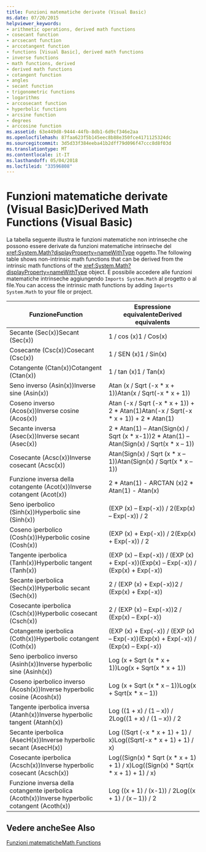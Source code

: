 ```yaml
---
title: Funzioni matematiche derivate (Visual Basic)
ms.date: 07/20/2015
helpviewer_keywords:
- arithmetic operations, derived math functions
- cosecant function
- arcsecant function
- arccotangent function
- functions [Visual Basic], derived math functions
- inverse functions
- math functions, derived
- derived math functions
- cotangent function
- angles
- secant function
- trigonometric functions
- logarithms
- arccosecant function
- hyperbolic functions
- arcsine function
- degrees
- arccosine function
ms.assetid: 63e449d8-9444-44fb-8db1-6d9cf346e2aa
ms.openlocfilehash: 87faa623f5b145eec8b88e350fce4171125324dc
ms.sourcegitcommit: 3d5d33f384eeba41b2dff79d096f47ccc8d8f03d
ms.translationtype: MT
ms.contentlocale: it-IT
ms.lasthandoff: 05/04/2018
ms.locfileid: "33596808"
---
```

# <a name="derived-math-functions-visual-basic"></a><span data-ttu-id="01b64-102">Funzioni matematiche derivate (Visual Basic)</span><span class="sxs-lookup"><span data-stu-id="01b64-102">Derived Math Functions (Visual Basic)</span></span>
<span data-ttu-id="01b64-103">La tabella seguente illustra le funzioni matematiche non intrinseche che possono essere derivate da funzioni matematiche intrinseche del <xref:System.Math?displayProperty=nameWithType> oggetto.</span><span class="sxs-lookup"><span data-stu-id="01b64-103">The following table shows non-intrinsic math functions that can be derived from the intrinsic math functions of the <xref:System.Math?displayProperty=nameWithType> object.</span></span> <span data-ttu-id="01b64-104">È possibile accedere alle funzioni matematiche intrinseche aggiungendo `Imports System.Math` al progetto o al file.</span><span class="sxs-lookup"><span data-stu-id="01b64-104">You can access the intrinsic math functions by adding `Imports System.Math` to your file or project.</span></span>  
  
|<span data-ttu-id="01b64-105">Funzione</span><span class="sxs-lookup"><span data-stu-id="01b64-105">Function</span></span>|<span data-ttu-id="01b64-106">Espressione equivalente</span><span class="sxs-lookup"><span data-stu-id="01b64-106">Derived equivalents</span></span>|  
|--------------|-------------------------|  
|<span data-ttu-id="01b64-107">Secante (Sec(x))</span><span class="sxs-lookup"><span data-stu-id="01b64-107">Secant (Sec(x))</span></span>|<span data-ttu-id="01b64-108">1 / cos (x)</span><span class="sxs-lookup"><span data-stu-id="01b64-108">1 / Cos(x)</span></span>|  
|<span data-ttu-id="01b64-109">Cosecante (Csc(x))</span><span class="sxs-lookup"><span data-stu-id="01b64-109">Cosecant (Csc(x))</span></span>|<span data-ttu-id="01b64-110">1 / SEN (x)</span><span class="sxs-lookup"><span data-stu-id="01b64-110">1 / Sin(x)</span></span>|  
|<span data-ttu-id="01b64-111">Cotangente (Ctan(x))</span><span class="sxs-lookup"><span data-stu-id="01b64-111">Cotangent (Ctan(x))</span></span>|<span data-ttu-id="01b64-112">1 / tan (x)</span><span class="sxs-lookup"><span data-stu-id="01b64-112">1 / Tan(x)</span></span>|  
|<span data-ttu-id="01b64-113">Seno inverso (Asin(x))</span><span class="sxs-lookup"><span data-stu-id="01b64-113">Inverse sine (Asin(x))</span></span>|<span data-ttu-id="01b64-114">Atan (x / Sqrt (-x \* x + 1))</span><span class="sxs-lookup"><span data-stu-id="01b64-114">Atan(x / Sqrt(-x \* x + 1))</span></span>|  
|<span data-ttu-id="01b64-115">Coseno inverso (Acos(x))</span><span class="sxs-lookup"><span data-stu-id="01b64-115">Inverse cosine (Acos(x))</span></span>|<span data-ttu-id="01b64-116">Atan (-x / Sqrt (-x * x + 1)) + 2 \* Atan(1)</span><span class="sxs-lookup"><span data-stu-id="01b64-116">Atan(-x / Sqrt(-x * x + 1)) + 2 \* Atan(1)</span></span>|  
|<span data-ttu-id="01b64-117">Secante inversa (Asec(x))</span><span class="sxs-lookup"><span data-stu-id="01b64-117">Inverse secant (Asec(x))</span></span>|<span data-ttu-id="01b64-118">2 * Atan(1) – Atan(Sign(x) / Sqrt (x \* x-1))</span><span class="sxs-lookup"><span data-stu-id="01b64-118">2 * Atan(1) – Atan(Sign(x) / Sqrt(x \* x – 1))</span></span>|  
|<span data-ttu-id="01b64-119">Cosecante (Acsc(x))</span><span class="sxs-lookup"><span data-stu-id="01b64-119">Inverse cosecant (Acsc(x))</span></span>|<span data-ttu-id="01b64-120">Atan(Sign(x) / Sqrt (x \* x – 1))</span><span class="sxs-lookup"><span data-stu-id="01b64-120">Atan(Sign(x) / Sqrt(x \* x – 1))</span></span>|  
|<span data-ttu-id="01b64-121">Funzione inversa della cotangente (Acot(x))</span><span class="sxs-lookup"><span data-stu-id="01b64-121">Inverse cotangent (Acot(x))</span></span>|<span data-ttu-id="01b64-122">2 \* Atan(1) - ARCTAN (x)</span><span class="sxs-lookup"><span data-stu-id="01b64-122">2 \* Atan(1) - Atan(x)</span></span>|  
|<span data-ttu-id="01b64-123">Seno iperbolico (Sinh(x))</span><span class="sxs-lookup"><span data-stu-id="01b64-123">Hyperbolic sine (Sinh(x))</span></span>|<span data-ttu-id="01b64-124">(EXP (x) – Exp(-x)) / 2</span><span class="sxs-lookup"><span data-stu-id="01b64-124">(Exp(x) – Exp(-x)) / 2</span></span>|  
|<span data-ttu-id="01b64-125">Coseno iperbolico (Cosh(x))</span><span class="sxs-lookup"><span data-stu-id="01b64-125">Hyperbolic cosine (Cosh(x))</span></span>|<span data-ttu-id="01b64-126">(EXP (x) + Exp(-x)) / 2</span><span class="sxs-lookup"><span data-stu-id="01b64-126">(Exp(x) + Exp(-x)) / 2</span></span>|  
|<span data-ttu-id="01b64-127">Tangente iperbolica (Tanh(x))</span><span class="sxs-lookup"><span data-stu-id="01b64-127">Hyperbolic tangent (Tanh(x))</span></span>|<span data-ttu-id="01b64-128">(EXP (x) – Exp(-x)) / (EXP (x) + Exp(-x))</span><span class="sxs-lookup"><span data-stu-id="01b64-128">(Exp(x) – Exp(-x)) / (Exp(x) + Exp(-x))</span></span>|  
|<span data-ttu-id="01b64-129">Secante iperbolica (Sech(x))</span><span class="sxs-lookup"><span data-stu-id="01b64-129">Hyperbolic secant (Sech(x))</span></span>|<span data-ttu-id="01b64-130">2 / (EXP (x) + Exp(-x))</span><span class="sxs-lookup"><span data-stu-id="01b64-130">2 / (Exp(x) + Exp(-x))</span></span>|  
|<span data-ttu-id="01b64-131">Cosecante iperbolica (Csch(x))</span><span class="sxs-lookup"><span data-stu-id="01b64-131">Hyperbolic cosecant (Csch(x))</span></span>|<span data-ttu-id="01b64-132">2 / (EXP (x) – Exp(-x))</span><span class="sxs-lookup"><span data-stu-id="01b64-132">2 / (Exp(x) – Exp(-x))</span></span>|  
|<span data-ttu-id="01b64-133">Cotangente iperbolica (Coth(x))</span><span class="sxs-lookup"><span data-stu-id="01b64-133">Hyperbolic cotangent (Coth(x))</span></span>|<span data-ttu-id="01b64-134">(EXP (x) + Exp(-x)) / (EXP (x) – Exp(-x))</span><span class="sxs-lookup"><span data-stu-id="01b64-134">(Exp(x) + Exp(-x)) / (Exp(x) – Exp(-x))</span></span>|  
|<span data-ttu-id="01b64-135">Seno iperbolico inverso (Asinh(x))</span><span class="sxs-lookup"><span data-stu-id="01b64-135">Inverse hyperbolic sine (Asinh(x))</span></span>|<span data-ttu-id="01b64-136">Log (x + Sqrt (x \* x + 1))</span><span class="sxs-lookup"><span data-stu-id="01b64-136">Log(x + Sqrt(x \* x + 1))</span></span>|  
|<span data-ttu-id="01b64-137">Coseno iperbolico inverso (Acosh(x))</span><span class="sxs-lookup"><span data-stu-id="01b64-137">Inverse hyperbolic cosine (Acosh(x))</span></span>|<span data-ttu-id="01b64-138">Log (x + Sqrt (x \* x – 1))</span><span class="sxs-lookup"><span data-stu-id="01b64-138">Log(x + Sqrt(x \* x – 1))</span></span>|  
|<span data-ttu-id="01b64-139">Tangente iperbolica inversa (Atanh(x))</span><span class="sxs-lookup"><span data-stu-id="01b64-139">Inverse hyperbolic tangent (Atanh(x))</span></span>|<span data-ttu-id="01b64-140">Log ((1 + x) / (1 – x)) / 2</span><span class="sxs-lookup"><span data-stu-id="01b64-140">Log((1 + x) / (1 – x)) / 2</span></span>|  
|<span data-ttu-id="01b64-141">Secante iperbolica (AsecH(x))</span><span class="sxs-lookup"><span data-stu-id="01b64-141">Inverse hyperbolic secant (AsecH(x))</span></span>|<span data-ttu-id="01b64-142">Log ((Sqrt (-x \* x + 1) + 1) / x)</span><span class="sxs-lookup"><span data-stu-id="01b64-142">Log((Sqrt(-x \* x + 1) + 1) / x)</span></span>|  
|<span data-ttu-id="01b64-143">Cosecante iperbolica (Acsch(x))</span><span class="sxs-lookup"><span data-stu-id="01b64-143">Inverse hyperbolic cosecant (Acsch(x))</span></span>|<span data-ttu-id="01b64-144">Log((Sign(x) * Sqrt (x \* x + 1) + 1) / x)</span><span class="sxs-lookup"><span data-stu-id="01b64-144">Log((Sign(x) * Sqrt(x \* x + 1) + 1) / x)</span></span>|  
|<span data-ttu-id="01b64-145">Funzione inversa della cotangente iperbolica (Acoth(x))</span><span class="sxs-lookup"><span data-stu-id="01b64-145">Inverse hyperbolic cotangent (Acoth(x))</span></span>|<span data-ttu-id="01b64-146">Log ((x + 1) / (x-1)) / 2</span><span class="sxs-lookup"><span data-stu-id="01b64-146">Log((x + 1) / (x – 1)) / 2</span></span>|  
  
## <a name="see-also"></a><span data-ttu-id="01b64-147">Vedere anche</span><span class="sxs-lookup"><span data-stu-id="01b64-147">See Also</span></span>  
 [<span data-ttu-id="01b64-148">Funzioni matematiche</span><span class="sxs-lookup"><span data-stu-id="01b64-148">Math Functions</span></span>](../../../visual-basic/language-reference/functions/math-functions.md)
